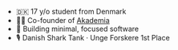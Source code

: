 - 🇩🇰 17 y/o student from Denmark
- 🧑‍💻 Co-founder of [Akademia](https://akademia.cc)
- 🎯 Building minimal, focused software  
- 🎙️ Danish Shark Tank · Unge Forskere 1st Place
